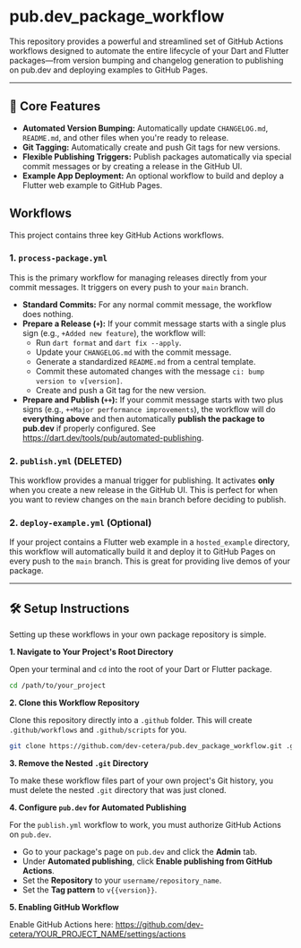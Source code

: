 # pub.dev_package_workflow

This repository provides a powerful and streamlined set of GitHub Actions workflows designed to automate the entire lifecycle of your Dart and Flutter packages—from version bumping and changelog generation to publishing on pub.dev and deploying examples to GitHub Pages.

---

## 🚀 Core Features

- **Automated Version Bumping:** Automatically update `CHANGELOG.md`, `README.md`, and other files when you're ready to release.
- **Git Tagging:** Automatically create and push Git tags for new versions.
- **Flexible Publishing Triggers:** Publish packages automatically via special commit messages or by creating a release in the GitHub UI.
- **Example App Deployment:** An optional workflow to build and deploy a Flutter web example to GitHub Pages.

## Workflows

This project contains three key GitHub Actions workflows.

### 1. `process-package.yml`

This is the primary workflow for managing releases directly from your commit messages. It triggers on every push to your `main` branch.

- **Standard Commits:** For any normal commit message, the workflow does nothing.
- **Prepare a Release (`+`):** If your commit message starts with a single plus sign (e.g., `+Added new feature`), the workflow will:
    - Run `dart format` and `dart fix --apply`.
    - Update your `CHANGELOG.md` with the commit message.
    - Generate a standardized `README.md` from a central template.
    - Commit these automated changes with the message `ci: bump version to v[version]`.
    - Create and push a Git tag for the new version.
- **Prepare and Publish (`++`):** If your commit message starts with two plus signs (e.g., `++Major performance improvements`), the workflow will do **everything above** and then automatically **publish the package to pub.dev** if properly configured. See https://dart.dev/tools/pub/automated-publishing.

### 2. `publish.yml` (DELETED)

This workflow provides a manual trigger for publishing. It activates **only** when you create a new release in the GitHub UI. This is perfect for when you want to review changes on the `main` branch before deciding to publish.

### 2. `deploy-example.yml` (Optional)

If your project contains a Flutter web example in a `hosted_example` directory, this workflow will automatically build it and deploy it to GitHub Pages on every push to the `main` branch. This is great for providing live demos of your package.

---

## 🛠️ Setup Instructions

Setting up these workflows in your own package repository is simple.

**1. Navigate to Your Project's Root Directory**

Open your terminal and `cd` into the root of your Dart or Flutter package.

```zsh
cd /path/to/your_project
```

**2. Clone this Workflow Repository**

Clone this repository directly into a `.github` folder. This will create `.github/workflows` and `.github/scripts` for you.

```zsh
git clone https://github.com/dev-cetera/pub.dev_package_workflow.git .github
```

**3. Remove the Nested `.git` Directory**

To make these workflow files part of your own project's Git history, you must delete the nested `.git` directory that was just cloned.

**4. Configure `pub.dev` for Automated Publishing**

For the `publish.yml` workflow to work, you must authorize GitHub Actions on `pub.dev`.

- Go to your package's page on `pub.dev` and click the **Admin** tab.
- Under **Automated publishing**, click **Enable publishing from GitHub Actions**.
- Set the **Repository** to your `username/repository_name`.
- Set the **Tag pattern** to `v{{version}}`.

**5. Enabling GitHub Workflow**

Enable GitHub Actions here: https://github.com/dev-cetera/YOUR_PROJECT_NAME/settings/actions